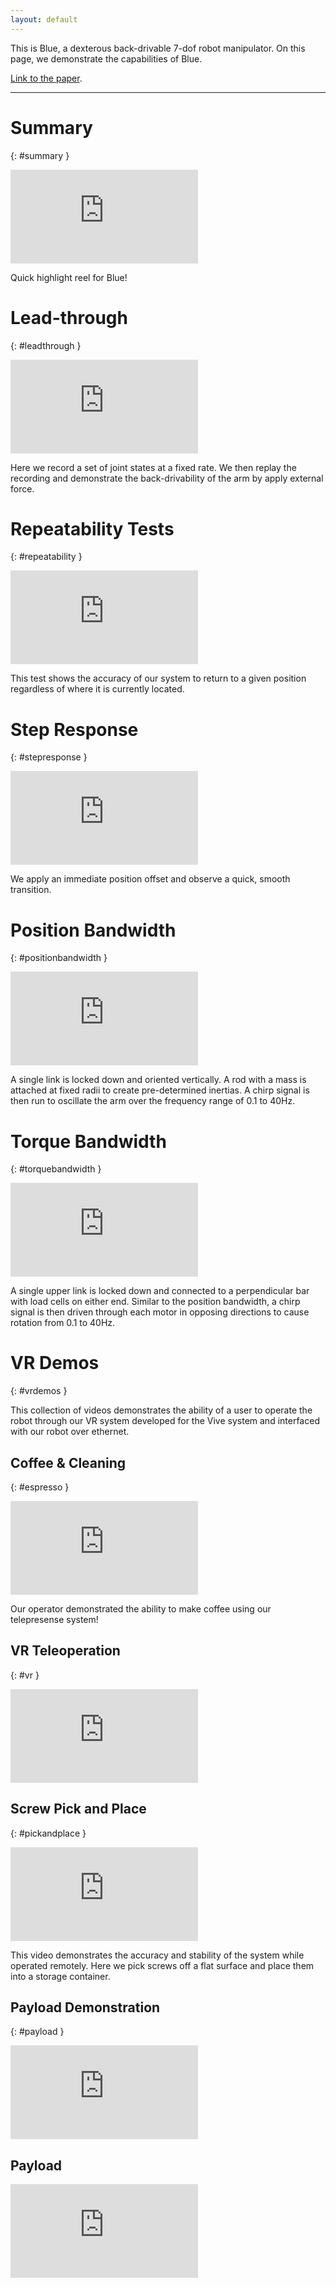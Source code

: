 ```yaml
---
layout: default
---
```


This is Blue, a dexterous back-drivable 7-dof robot manipulator. On this page, we demonstrate the capabilities of Blue.

[Link to the paper](https://github.com).

---

# Summary
{: #summary }

<iframe src="https://www.youtube.com/embed/iYwsTlJR3o4" frameborder="0" allow="encrypted-media" allowfullscreen></iframe>

Quick highlight reel for Blue!

# Lead-through
{: #leadthrough }

<iframe src="https://www.youtube.com/embed/G4QQ8Mfjb_g" frameborder="0" allow="autoplay; encrypted-media" allowfullscreen></iframe>

Here we record a set of joint states at a fixed rate. We then replay the recording and demonstrate the back-drivability of the arm by apply external force.

# Repeatability Tests
{: #repeatability }

<iframe src="https://www.youtube.com/embed/G4QQ8Mfjb_g" frameborder="0" allow="autoplay; encrypted-media" allowfullscreen></iframe>

This test shows the accuracy of our system to return to a given position regardless of where it is currently located.

# Step Response
{: #stepresponse }

<iframe src="https://www.youtube.com/embed/G4QQ8Mfjb_g" frameborder="0" allow="autoplay; encrypted-media" allowfullscreen></iframe>

We apply an immediate position offset and observe a quick, smooth transition.

# Position Bandwidth
{: #positionbandwidth }

<iframe src="https://www.youtube.com/embed/G4QQ8Mfjb_g" frameborder="0" allow="autoplay; encrypted-media" allowfullscreen></iframe>

A single link is locked down and oriented vertically. A rod with a mass is attached at fixed radii to create pre-determined inertias. A chirp signal is then run to oscillate the arm over the frequency range of 0.1 to 40Hz.

# Torque Bandwidth
{: #torquebandwidth }

<iframe src="https://www.youtube.com/embed/G4QQ8Mfjb_g" frameborder="0" allow="autoplay; encrypted-media" allowfullscreen></iframe>

A single upper link is locked down and connected to a perpendicular bar with load cells on either end. Similar to the position bandwidth, a chirp signal is then driven through each motor in opposing directions to cause rotation from 0.1 to 40Hz.

# VR Demos
{: #vrdemos }

This collection of videos demonstrates the ability of a user to operate the robot through our VR system developed for the Vive system and interfaced with our robot over ethernet.

## Coffee & Cleaning
{: #espresso }
<iframe src="https://www.youtube.com/embed/G4QQ8Mfjb_g" frameborder="0" allow="autoplay; encrypted-media" allowfullscreen></iframe>

Our operator demonstrated the ability to make coffee using our telepresense system!

## VR Teleoperation
{: #vr }
<iframe src="https://www.youtube.com/embed/G4QQ8Mfjb_g" frameborder="0" allow="autoplay; encrypted-media" allowfullscreen></iframe>



## Screw Pick and Place
{: #pickandplace }
<iframe src="https://www.youtube.com/embed/G4QQ8Mfjb_g" frameborder="0" allow="autoplay; encrypted-media" allowfullscreen></iframe>

This video demonstrates the accuracy and stability of the system while operated remotely. Here we pick screws off a flat surface and place them into a storage container.

## Payload Demonstration
{: #payload }
<iframe src="https://www.youtube.com/embed/G4QQ8Mfjb_g" frameborder="0" allow="autoplay; encrypted-media" allowfullscreen></iframe>

## Payload
<iframe src="https://www.youtube.com/embed/G4QQ8Mfjb_g" frameborder="0" allow="autoplay; encrypted-media" allowfullscreen></iframe>
